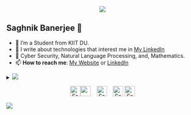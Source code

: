 <p align="center"><img src="https://i.imgur.com/A6bWGFl.gif"/></p>

## Saghnik Banerjee 🌻
- 🔭 I’m a Student from KIIT DU.
- 👯 I write about technologies that interest me in [My LinkedIn](https://www.linkedin.com/in/saghnik-banerjee-903478311/)
- 💬 Cyber Security, Natural Language Processing, and, Mathematics.
- 📫 **How to reach me**: [My Website](https://unfixer.github.io/) or [LinkedIn](https://www.linkedin.com/in/saghnik-banerjee-903478311//)

<details>
<summary>
  <a href="https://github.com/Unfixer"><img src="https://img.shields.io/badge/-Expand%20to%20know%20more-b03544?style=for-the-badge" /></a>
</summary>


### Little More About Me  

I enjoy Philosophy and Psychoanalysis just as much as I enjoy coding with some noodles :ramen:, listen to some classical music :piano:	and play video games :video_game:. I enjoy teaching people and learning new things from the very people I teach as well. I acquired skills such as Public Speaking and Team Building and such Interpersonal skills at my school. I'm currently focusing :dart: of Cloud Architectures, Natural Language Processing and Deep Learning, and, ofcourse Cyber Security. More projects with regards to Cyber Security will be coming soon.

### Programming Languages :scroll:

<img height="32" width="32" src="https://cdn.thekrishna.in/img/icon/python.svg" />&nbsp; 
<img height="32" width="32" src="https://cdn.thekrishna.in/img/icon/java.svg" />&nbsp;
<img height="32" width="32" src="https://cdn.thekrishna.in/img/icon/javascript.svg" />&nbsp; 
<img height="32" width="32" src="https://cdn.thekrishna.in/img/icon/html5.svg" />&nbsp; 
<img height="32" width="32" src="https://cdn.thekrishna.in/img/icon/css3.svg" />&nbsp; 
<img height="32" width="32" src="https://cdn.thekrishna.in/img/icon/php.svg" />&nbsp; 
<img height="32" width="32" src="https://cdn.thekrishna.in/img/icon/cplusplus.svg" />&nbsp;
<img height="32" width="32" src="https://cdn.thekrishna.in/img/icon/gnubash.svg" />&nbsp;
<img height="32" width="32" src="https://www.svgrepo.com/show/151953/programming-code.svg">&nbsp;
<img height="32" width="32" src="https://www.svgrepo.com/show/373445/assembly.svg">&nbsp;

### Database Systems :bar_chart:

<img height="32" width="32" src="https://cdn.thekrishna.in/img/icon/mysql.svg" />&nbsp; 
<img height="32" width="32" src="https://cdn.thekrishna.in/img/icon/mongodb.svg" />&nbsp; 

### Tools and Frameworks :hammer:

<img height="32" width="32" src="https://cdn.thekrishna.in/img/icon/pytorch.svg" />&nbsp;
<img height="32" width="32" src="https://cdn.thekrishna.in/img/icon/tensorflow.svg" />&nbsp; 
<img height="32" width="32" src="https://cdn.thekrishna.in/img/icon/opencv.svg" />&nbsp; 
<img height="32" width="32" src="https://cdn.thekrishna.in/img/icon/docker.svg" />&nbsp; 
<img height="32" width="32" src="https://cdn.thekrishna.in/img/icon/kubernetes.svg" />&nbsp;
<img height="32" width="32" src="https://cdn.thekrishna.in/img/icon/apachespark.svg" />&nbsp;
<img height="32" width="32" src="https://unpkg.com/simple-icons@v3/icons/flask.svg" />&nbsp;
<img height="32" width="32" src="https://cdn.thekrishna.in/img/icon/git.svg" />&nbsp; 
<img height="32" width="32" src="https://cdn.thekrishna.in/img/icon/adobexd.svg" />&nbsp; 
<img height="32" width="32" src="https://cdn.thekrishna.in/img/icon/adobephotoshop.svg" />&nbsp; 
<img height="32" width="32" src="https://cdn.thekrishna.in/img/icon/bootstrap.svg" />&nbsp; 

 
<br></details>
<!-- footer --!>
<p align="center">
    <a id="GitHub" href="https://github.com/Unfixer/"><img width="27px" src="https://www.svgrepo.com/show/450156/github.svg" alt="Saghnik Banerjee - Github /></a>
    &nbsp;&nbsp;
    <a id="LinkedIn" href="https://www.linkedin.com/in/saghnik-banerjee-903478311/"><img width="27px" src="" alt="" /></a> 
    &nbsp;&nbsp;
    <a id="Website" href="https://unfixer.github.io"><img width="27px" src="https://www.svgrepo.com/show/275884/portfolio-travel.svg" alt="Saghnik Banerjee - Website" /></a>
    &nbsp;&nbsp;
   <a id="Mail" href="mailto:saghnikbanerjee2004@outlook.com"><img width="27px" src="https://www.svgrepo.com/show/514332/mail.svg" alt="Saghnik Banerjee - Mail"/></a>
    <a id="LinkedIn" href="https://www.linkedin.com/in/saghnik-banerjee-903478311/"><img width="27px" src="https://www.svgrepo.com/show/448234/linkedin.svg" alt="Saghnik Banerjee - LinkedIn" /></a> 
</p>
<img src="https://imgur.com/rilHVxA.png"/>
